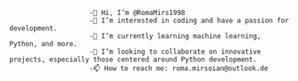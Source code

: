                         -👋 Hi, I’m @RomaMirs1998
                        -👀 I’m interested in coding and have a passion for development.
                        -🌱 I’m currently learning machine learning, Python, and more.
                        -💞️ I’m looking to collaborate on innovative projects, especially those centered around Python development.
                        -📫 How to reach me: roma.mirsoian@outlook.de

<!---
RomaMirs1998/RomaMirs1998 is a ✨ special ✨ repository because its `README.md` (this file) appears on your GitHub profile.
You can click the Preview link to take a look at your changes.
--->
